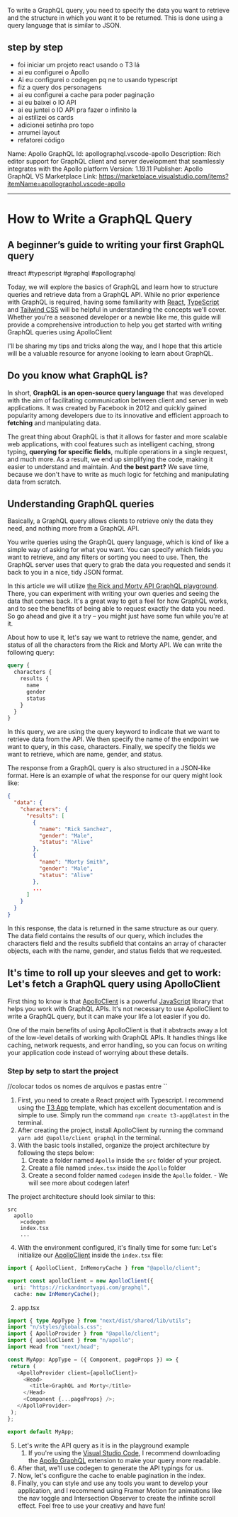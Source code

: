 

To write a GraphQL query, you need to specify the data you want to retrieve and the structure in which you want it to be returned. This is done using a query language that is similar to JSON.

## step by step 

- foi iniciar um projeto react usando o T3 lá 
- ai eu configurei o Apollo
- Ai eu configurei o codegen pq ne to usando typescript 
- fiz a query dos personagens
- ai eu configurei a cache para poder paginação 
- ai eu baixei o IO API 
- ai eu juntei o IO API pra fazer o infinito la 
- ai estilizei os cards 
- adicionei setinha pro topo 
- arrumei layout 
- refatorei código

Name: Apollo GraphQL
Id: apollographql.vscode-apollo
Description: Rich editor support for GraphQL client and server development that seamlessly integrates with the Apollo platform
Version: 1.19.11
Publisher: Apollo GraphQL
VS Marketplace Link: https://marketplace.visualstudio.com/items?itemName=apollographql.vscode-apollo

---
# How to Write a GraphQL Query

## A beginner’s guide to writing your first GraphQL query

#react #typescript #graphql #apollographql

Today,  we will explore the basics of GraphQL and learn how to structure queries and retrieve data from a GraphQL API. While no prior experience with GraphQL is required, having some familiarity with [React](https://react.dev/), [TypeScript](https://www.typescriptlang.org/) and [Tailwind CSS](https://tailwindcss.com/) will be helpful in understanding the concepts we'll cover. Whether you're a seasoned developer or a newbie like me, this guide will provide a comprehensive introduction to help you get started with writing GraphQL queries using ApolloClient

 I'll be sharing my tips and tricks along the way, and I hope that this article will be a valuable resource for anyone looking to learn about GraphQL.

## **Do you know what GraphQL is?**

In short, **GraphQL is an open-source query language** that was developed with the aim of facilitating communication between client and server in web applications. It was created by Facebook in 2012 and quickly gained popularity among developers due to its innovative and efficient approach to **fetching** and manipulating data.

The great thing about GraphQL is that it allows for faster and more scalable web applications, with cool features such as intelligent caching, strong typing, **querying for specific fields**, multiple operations in a single request, and much more. As a result, we end up simplifying the code, making it easier to understand and maintain. And **the best part?** We save time, because we don't have to write as much logic for fetching and manipulating data from scratch.

## **Understanding GraphQL queries**

Basically, a GraphQL query allows clients to retrieve only the data they need, and nothing more from a GraphQL API.

You write queries using the GraphQL query language, which is kind of like a simple way of asking for what you want. You can specify which fields you want to retrieve, and any filters or sorting you need to use. Then, the GraphQL server uses that query to grab the data you requested and sends it back to you in a nice, tidy JSON format.

In this article we will utilize [the Rick and Morty API GraphQL playground](https://rickandmortyapi.com/graphql). There, you can experiment with writing your own queries and seeing the data that comes back. It's a great way to get a feel for how GraphQL works, and to see the benefits of being able to request exactly the data you need. So go ahead and give it a try – you might just have some fun while you're at it.

About how to use it, let's say we want to retrieve the name, gender, and status of all the characters from the Rick and Morty API. We can write the following query:

````graphql
query {
  characters {
    results {
      name
      gender
      status
    }
  }
}
````

In this query, we are using the query keyword to indicate that we want to retrieve data from the API. We then specify the name of the endpoint we want to query, in this case, characters. Finally, we specify the fields we want to retrieve, which are name, gender, and status.

The response from a GraphQL query is also structured in a JSON-like format. Here is an example of what the response for our query might look like:

````json
{
  "data": {
    "characters": {
      "results": [
        {
          "name": "Rick Sanchez",
          "gender": "Male",
          "status": "Alive"
        },
        {
          "name": "Morty Smith",
          "gender": "Male",
          "status": "Alive"
        },
        ...
      ]
    }
  }
}
````
In this response, the data is returned in the same structure as our query. The data field contains the results of our query, which includes the characters field and the results subfield that contains an array of character objects, each with the name, gender, and status fields that we requested. 


## **It's time to roll up your sleeves and get to work: Let's fetch a GraphQL query using ApolloClient**

First thing to know is that [ApolloClient](https://www.apollographql.com/docs/react/) is a powerful [JavaScript](https://developer.mozilla.org/en-US/docs/Web/JavaScript) library that helps you work with GraphQL APIs. It's not necessary to use ApolloClient to write a GraphQL query, but it can make your life a lot easier if you do.

One of the main benefits of using ApolloClient is that it abstracts away a lot of the low-level details of working with GraphQL APIs. It handles things like caching, network requests, and error handling, so you can focus on writing your application code instead of worrying about these details.

 
### **Step by setp to start the project**

//colocar todos os nomes de arquivos e pastas entre `` 

1. First, you need to create a React project with Typescript. I recommend using the [T3 App](https://create.t3.gg/)  template, which has excellent documentation and is simple to use. Simply run the command `npm create t3-app@latest` in the terminal.
2. After creating the project, install ApolloClient by running the command `yarn add @apollo/client graphql` in the terminal.
3. With the basic tools installed, organize the project architecture by following the steps below:
   1. Create a folder named `Apollo` inside the `src` folder of your project.
   2. Create a file named `index.tsx` inside the `Apollo` folder
   3. Create a second folder named `codegen` inside the `Apollo` folder. - We will see more about codegen later!
   
The project architecture should look similar to this:

````
src 
  apollo
    >codegen
    index.tsx
    ...
````
4. With the environment configured, it's finally time for some fun: Let's initialize our [ApolloClient](https://www.apollographql.com/docs/react/get-started) inside the `index.tsx` file:
````TypeScript
import { ApolloClient, InMemoryCache } from "@apollo/client";

export const apolloClient = new ApolloClient({
  uri: "https://rickandmortyapi.com/graphql",
  cache: new InMemoryCache();
````


   2. app.tsx
 ````TypeScript
import { type AppType } from "next/dist/shared/lib/utils";
import "n/styles/globals.css";
import { ApolloProvider } from "@apollo/client";
import { apolloClient } from "n/apollo";
import Head from "next/head";

const MyApp: AppType = ({ Component, pageProps }) => {
  return (
    <ApolloProvider client={apolloClient}>
      <Head>
        <title>GraphQL and Morty</title>
      </Head>
      <Component {...pageProps} />;
    </ApolloProvider>
  );
};

export default MyApp;
   ````
5. Let's write the API query as it is in the playground example
   1. If you're using the [Visual Studio Code](https://code.visualstudio.com/), I recommend downloading the [Apollo GraphQL](https://marketplace.visualstudio.com/items?itemName=apollographql.vscode-apollo) extension to make your query more readable.
6. After that, we'll use codegen to generate the API typings for us.
7. Now, let's configure the cache to enable pagination in the index.
8. Finally, you can style and use any tools you want to develop your application, and I recommend using Framer Motion for animations like the nav toggle and Intersection Observer to create the infinite scroll effect. Feel free to use your creativy and have fun!



